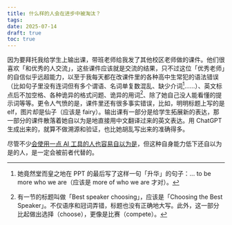 ```yaml
---
title: 什么样的人会在进步中被淘汰？
tags: 
date: 2025-07-14
draft: true
toc: true
---
```


因为要拜托我给学生上输出课，带班老师给我发了其他校区老师做的课件。他们很喜欢「和优秀的人交流」，这些课件应该就是交流的结果，只不过这位「优秀老师」的自信似乎远超能力，以至于我每天都在改课件里的各种高中生常犯的语法错误（比如句子里没有连词但有多个谓语、名词单复数混乱、缺少介词[^1]……）、英文标点后不加空格、各种诡异的格式问题、诡异的用词[^2]、除了她自己没人能看懂的提示词等等。更令人气愤的是，课件里还有很多事实错误，比如，明明标题上写的是 elf，图片却是仙子（应该是 fairy）。输出课有一部分是给学生拓展新的表达，那一部分的课件散落着她自以为是地直接用中文翻译过来的英文表达。用 ChatGPT 生成出来的，就算不做溯源和验证，也比她胡乱写出来的准确得多。

尽管不少[会使用一点 AI 工具的人也容易自以为是](/posts/ai-正在让人变得前所未有地自以为是/)，但这种自身能力低下还自以为是的人，是一定会被前者代替的。<!--more-->



[^1]: 她竟然堂而皇之地在 PPT 的最后写了这样一句「升华」的句子：... to be more who we are（应该是 more of who we are 才对）。

[^2]: 有一节的标题叫做「Best speaker choosing」，应该是「Choosing the Best Speaker」。不仅语序和冠词弄错，标题也没有正确地大写。此外，这一部分比起做出选择（choose），更像是比赛（compete）。
